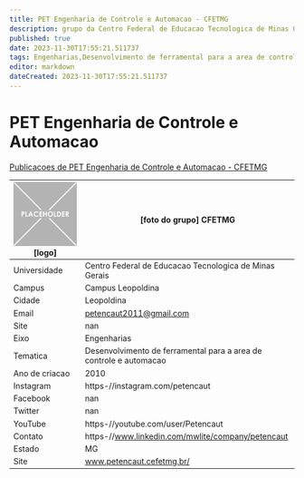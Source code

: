 ```yaml
---
title: PET Engenharia de Controle e Automacao - CFETMG
description: grupo da Centro Federal de Educacao Tecnologica de Minas Gerais
published: true
date: 2023-11-30T17:55:21.511737
tags: Engenharias,Desenvolvimento de ferramental para a area de controle e automacao
editor: markdown
dateCreated: 2023-11-30T17:55:21.511737
---
```


# PET Engenharia de Controle e Automacao

[Publicacoes de PET Engenharia de Controle e Automacao - CFETMG](/atividade/69PETEngenhariadeControleeAutomacaoCFETMG/feed.md)

| ![placeholder.png](/placeholder.png) [logo] | [foto do grupo] CFETMG         |
| ------------------------------------------- | ------------------------------------------------- |
| Universidade                                | Centro Federal de Educacao Tecnologica de Minas Gerais      |
| Campus                                      | Campus Leopoldina            |
| Cidade                                      | Leopoldina             |
| Email                                       | petencaut2011@gmail.com             |
| Site                                        | nan              |
| Eixo                                        | Engenharias              |
| Tematica                                    | Desenvolvimento de ferramental para a area de controle e automacao          |
| Ano de criacao                              | 2010        |
| Instagram                                   | https-//instagram.com/petencaut         |
| Facebook                                    | nan          |
| Twitter                                     | nan           |
| YouTube                                     | https-//youtube.com/user/Petencaut           |
| Contato                                     | https-//www.linkedin.com/mwlite/company/petencaut         |
| Estado                                      |  MG            |
| Site                                        | www.petencaut.cefetmg.br/ |
